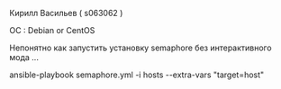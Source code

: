 Кирилл Васильев ( s063062 )

OC : Debian or CentOS

Непонятно как запустить установку semaphore без интерактивного мода ...

ansible-playbook semaphore.yml -i hosts --extra-vars "target=host"

